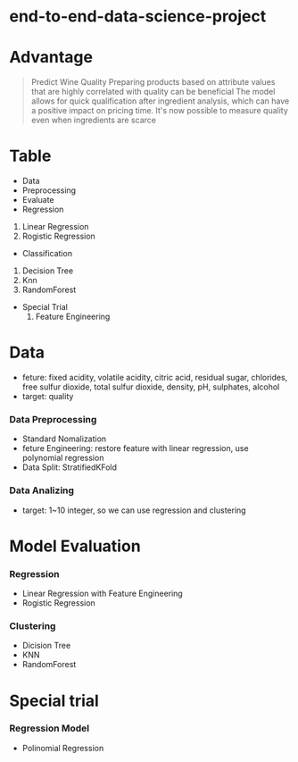 # end-to-end-data-science-project
# Advantage
> Predict Wine Quality
> Preparing products based on attribute values that are highly correlated with quality can be beneficial
> The model allows for quick qualification after ingredient analysis, which can have a positive impact on pricing time.
> It's now possible to measure quality even when ingredients are scarce
# Table
- Data
- Preprocessing
- Evaluate
- Regression
1. Linear Regression
2. Rogistic Regression
- Classification
1. Decision Tree
2. Knn
3. RandomForest
- Special Trial
  1. Feature Engineering

# Data
- feture: fixed acidity,	volatile acidity,	citric acid,	residual sugar,	chlorides,	free sulfur dioxide,	total sulfur dioxide,	density,	pH,	sulphates,	alcohol
- target: quality
### Data Preprocessing
- Standard Nomalization
- feture Engineering: restore feature with linear regression, use polynomial regression
- Data Split: StratifiedKFold
### Data Analizing
- target: 1~10 integer, so we can use regression and clustering
# Model Evaluation
### Regression
- Linear Regression with Feature Engineering
- Rogistic Regression
### Clustering
- Dicision Tree
- KNN
- RandomForest
# Special trial
### Regression Model
- Polinomial Regression

